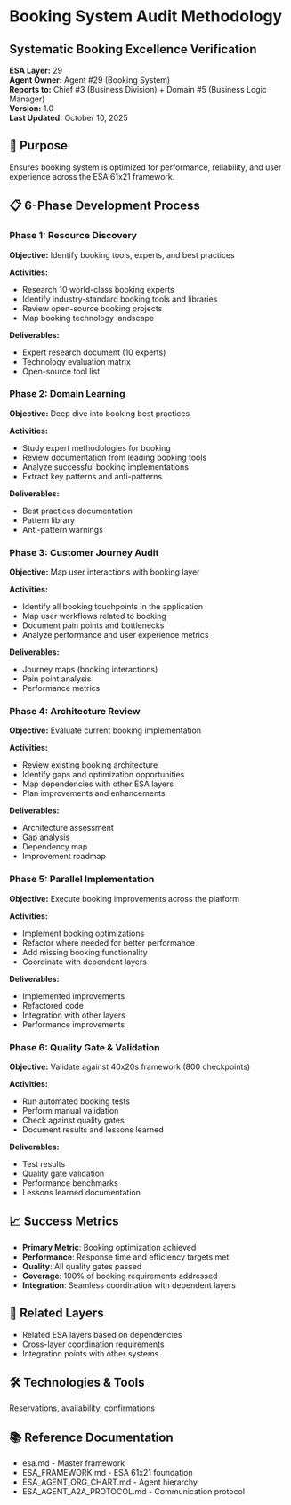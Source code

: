 # Booking System Audit Methodology
## Systematic Booking Excellence Verification

**ESA Layer:** 29  
**Agent Owner:** Agent #29 (Booking System)  
**Reports to:** Chief #3 (Business Division) + Domain #5 (Business Logic Manager)  
**Version:** 1.0  
**Last Updated:** October 10, 2025

## 🎯 Purpose
Ensures booking system is optimized for performance, reliability, and user experience across the ESA 61x21 framework.

## 📋 6-Phase Development Process

### Phase 1: Resource Discovery
**Objective:** Identify booking tools, experts, and best practices

**Activities:**
- Research 10 world-class booking experts
- Identify industry-standard booking tools and libraries
- Review open-source booking projects
- Map booking technology landscape

**Deliverables:**
- Expert research document (10 experts)
- Technology evaluation matrix
- Open-source tool list

### Phase 2: Domain Learning
**Objective:** Deep dive into booking best practices

**Activities:**
- Study expert methodologies for booking
- Review documentation from leading booking tools
- Analyze successful booking implementations
- Extract key patterns and anti-patterns

**Deliverables:**
- Best practices documentation
- Pattern library
- Anti-pattern warnings

### Phase 3: Customer Journey Audit
**Objective:** Map user interactions with booking layer

**Activities:**
- Identify all booking touchpoints in the application
- Map user workflows related to booking
- Document pain points and bottlenecks
- Analyze performance and user experience metrics

**Deliverables:**
- Journey maps (booking interactions)
- Pain point analysis
- Performance metrics

### Phase 4: Architecture Review
**Objective:** Evaluate current booking implementation

**Activities:**
- Review existing booking architecture
- Identify gaps and optimization opportunities
- Map dependencies with other ESA layers
- Plan improvements and enhancements

**Deliverables:**
- Architecture assessment
- Gap analysis
- Dependency map
- Improvement roadmap

### Phase 5: Parallel Implementation
**Objective:** Execute booking improvements across the platform

**Activities:**
- Implement booking optimizations
- Refactor where needed for better performance
- Add missing booking functionality
- Coordinate with dependent layers

**Deliverables:**
- Implemented improvements
- Refactored code
- Integration with other layers
- Performance improvements

### Phase 6: Quality Gate & Validation
**Objective:** Validate against 40x20s framework (800 checkpoints)

**Activities:**
- Run automated booking tests
- Perform manual validation
- Check against quality gates
- Document results and lessons learned

**Deliverables:**
- Test results
- Quality gate validation
- Performance benchmarks
- Lessons learned documentation

## 📈 Success Metrics
- **Primary Metric**: Booking optimization achieved
- **Performance**: Response time and efficiency targets met
- **Quality**: All quality gates passed
- **Coverage**: 100% of booking requirements addressed
- **Integration**: Seamless coordination with dependent layers

## 🔗 Related Layers
- Related ESA layers based on dependencies
- Cross-layer coordination requirements
- Integration points with other systems

## 🛠️ Technologies & Tools
Reservations, availability, confirmations

## 📚 Reference Documentation
- esa.md - Master framework
- ESA_FRAMEWORK.md - ESA 61x21 foundation
- ESA_AGENT_ORG_CHART.md - Agent hierarchy
- ESA_AGENT_A2A_PROTOCOL.md - Communication protocol
